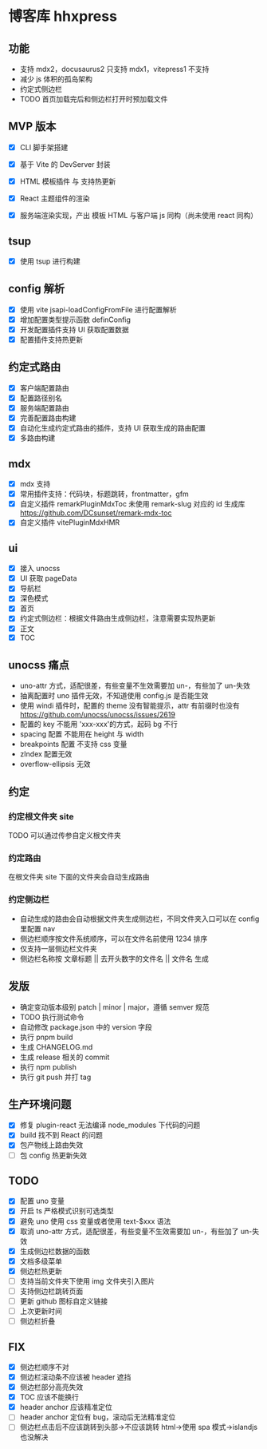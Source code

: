 # 博客库 hhxpress

## 功能

- 支持 mdx2，docusaurus2 只支持 mdx1，vitepress1 不支持
- 减少 js 体积的孤岛架构
- 约定式侧边栏
- TODO 首页加载完后和侧边栏打开时预加载文件

## MVP 版本

- [x] CLI 脚手架搭建

- [x] 基于 Vite 的 DevServer 封装

- [x] HTML 模板插件 与 支持热更新

- [x] React 主题组件的渲染

- [x] 服务端渲染实现，产出 模板 HTML 与客户端 js 同构（尚未使用 react 同构）

## tsup

- [x] 使用 tsup 进行构建

## config 解析

- [x] 使用 vite jsapi-loadConfigFromFile 进行配置解析
- [x] 增加配置类型提示函数 definConfig
- [x] 开发配置插件支持 UI 获取配置数据
- [x] 配置插件支持热更新

## 约定式路由

- [x] 客户端配置路由
- [x] 配置路径别名
- [x] 服务端配置路由
- [x] 完善配置路由构建
- [x] 自动化生成约定式路由的插件，支持 UI 获取生成的路由配置
- [x] 多路由构建

## mdx

- [x] mdx 支持
- [x] 常用插件支持：代码块，标题跳转，frontmatter，gfm
- [x] 自定义插件 remarkPluginMdxToc 未使用 remark-slug 对应的 id 生成库 https://github.com/DCsunset/remark-mdx-toc
- [x] 自定义插件 vitePluginMdxHMR

## ui

- [x] 接入 unocss
- [x] UI 获取 pageData
- [x] 导航栏
- [x] 深色模式
- [x] 首页
- [x] 约定式侧边栏：根据文件路由生成侧边栏，注意需要实现热更新
- [x] 正文
- [x] TOC

## unocss 痛点

- uno-attr 方式，适配很差，有些变量不生效需要加 un-，有些加了 un-失效
- 抽离配置时 uno 插件无效，不知道使用 config.js 是否能生效
- 使用 windi 插件时，配置的 theme 没有智能提示，attr 有前缀时也没有 https://github.com/unocss/unocss/issues/2619
- 配置的 key 不能用 'xxx-xxx'的方式，起码 bg 不行
- spacing 配置 不能用在 height 与 width
- breakpoints 配置 不支持 css 变量
- zIndex 配置无效
- overflow-ellipsis 无效

## 约定

### 约定根文件夹 site

TODO 可以通过传参自定义根文件夹

### 约定路由

在根文件夹 site 下面的文件夹会自动生成路由

### 约定侧边栏

- 自动生成的路由会自动根据文件夹生成侧边栏，不同文件夹入口可以在 config 里配置 nav
- 侧边栏顺序按文件系统顺序，可以在文件名前使用 1234 排序
- 仅支持一层侧边栏文件夹
- 侧边栏名称按 文章标题 || 去开头数字的文件名 || 文件名 生成

## 发版

- 确定变动版本级别 patch | minor | major，遵循 semver 规范
- TODO 执行测试命令
- 自动修改 package.json 中的 version 字段
- 执行 pnpm build
- 生成 CHANGELOG.md
- 生成 release 相关的 commit
- 执行 npm publish
- 执行 git push 并打 tag

## 生产环境问题

- [x] 修复 plugin-react 无法编译 node_modules 下代码的问题
- [x] build 找不到 React 的问题
- [x] 包产物线上路由失效
- [ ] 包 config 热更新失效

## TODO

- [x] 配置 uno 变量
- [x] 开启 ts 严格模式识别可选类型
- [x] 避免 uno 使用 css 变量或者使用 text-$xxx 语法
- [x] 取消 uno-attr 方式，适配很差，有些变量不生效需要加 un-，有些加了 un-失效
- [x] 生成侧边栏数据的函数
- [x] 文档多级菜单
- [x] 侧边栏热更新
- [ ] 支持当前文件夹下使用 img 文件夹引入图片
- [ ] 支持侧边栏跳转页面
- [ ] 更新 github 图标自定义链接
- [ ] 上次更新时间
- [ ] 侧边栏折叠

## FIX

- [x] 侧边栏顺序不对
- [x] 侧边栏滚动条不应该被 header 遮挡
- [x] 侧边栏部分高亮失效
- [x] TOC 应该不能换行
- [x] header anchor 应该精准定位
- [ ] header anchor 定位有 bug，滚动后无法精准定位
- [ ] 侧边栏点击后不应该跳转到头部->不应该跳转 html->使用 spa 模式->islandjs 也没解决

